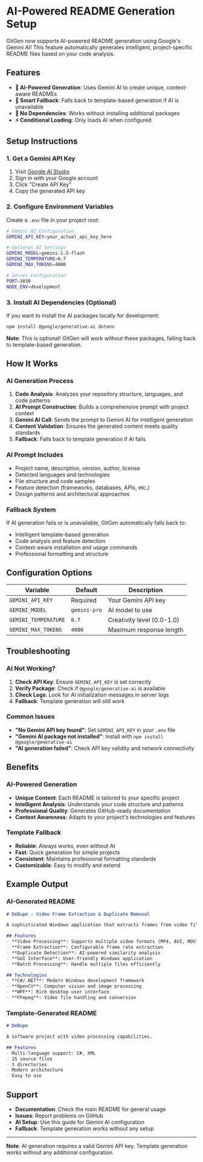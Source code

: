 # AI-Powered README Generation Setup

GitGen now supports AI-powered README generation using Google's Gemini AI! This feature automatically generates intelligent, project-specific README files based on your code analysis.

## Features

- **🤖 AI-Powered Generation**: Uses Gemini AI to create unique, context-aware READMEs
- **📝 Smart Fallback**: Falls back to template-based generation if AI is unavailable
- **🔧 No Dependencies**: Works without installing additional packages
- **⚡ Conditional Loading**: Only loads AI when configured

## Setup Instructions

### 1. Get a Gemini API Key

1. Visit [Google AI Studio](https://makersuite.google.com/app/apikey)
2. Sign in with your Google account
3. Click "Create API Key"
4. Copy the generated API key

### 2. Configure Environment Variables

Create a `.env` file in your project root:

```bash
# Gemini AI Configuration
GEMINI_API_KEY=your_actual_api_key_here

# Optional AI Settings
GEMINI_MODEL=gemini-1.5-flash
GEMINI_TEMPERATURE=0.7
GEMINI_MAX_TOKENS=4000

# Server Configuration
PORT=3030
NODE_ENV=development
```

### 3. Install AI Dependencies (Optional)

If you want to install the AI packages locally for development:

```bash
npm install @google/generative-ai dotenv
```

**Note**: This is optional! GitGen will work without these packages, falling back to template-based generation.

## How It Works

### AI Generation Process

1. **Code Analysis**: Analyzes your repository structure, languages, and code patterns
2. **AI Prompt Construction**: Builds a comprehensive prompt with project context
3. **Gemini AI Call**: Sends the prompt to Gemini AI for intelligent generation
4. **Content Validation**: Ensures the generated content meets quality standards
5. **Fallback**: Falls back to template generation if AI fails

### AI Prompt Includes

- Project name, description, version, author, license
- Detected languages and technologies
- File structure and code samples
- Feature detection (frameworks, databases, APIs, etc.)
- Design patterns and architectural approaches

### Fallback System

If AI generation fails or is unavailable, GitGen automatically falls back to:
- Intelligent template-based generation
- Code analysis and feature detection
- Context-aware installation and usage commands
- Professional formatting and structure

## Configuration Options

| Variable | Default | Description |
|----------|---------|-------------|
| `GEMINI_API_KEY` | Required | Your Gemini API key |
| `GEMINI_MODEL` | `gemini-pro` | AI model to use |
| `GEMINI_TEMPERATURE` | `0.7` | Creativity level (0.0-1.0) |
| `GEMINI_MAX_TOKENS` | `4000` | Maximum response length |

## Troubleshooting

### AI Not Working?

1. **Check API Key**: Ensure `GEMINI_API_KEY` is set correctly
2. **Verify Package**: Check if `@google/generative-ai` is available
3. **Check Logs**: Look for AI initialization messages in server logs
4. **Fallback**: Template generation will still work

### Common Issues

- **"No Gemini API key found"**: Set `GEMINI_API_KEY` in your `.env` file
- **"Gemini AI package not installed"**: Install with `npm install @google/generative-ai`
- **"AI generation failed"**: Check API key validity and network connectivity

## Benefits

### AI-Powered Generation
- **Unique Content**: Each README is tailored to your specific project
- **Intelligent Analysis**: Understands your code structure and patterns
- **Professional Quality**: Generates GitHub-ready documentation
- **Context Awareness**: Adapts to your project's technologies and features

### Template Fallback
- **Reliable**: Always works, even without AI
- **Fast**: Quick generation for simple projects
- **Consistent**: Maintains professional formatting standards
- **Customizable**: Easy to modify and extend

## Example Output

### AI-Generated README
```markdown
# DeDupe - Video Frame Extraction & Duplicate Removal

A sophisticated Windows application that extracts frames from video files at specified frame rates and intelligently removes duplicate frames using advanced similarity algorithms.

## Features
- **Video Processing**: Supports multiple video formats (MP4, AVI, MOV)
- **Frame Extraction**: Configurable frame rate extraction
- **Duplicate Detection**: AI-powered similarity analysis
- **GUI Interface**: User-friendly Windows application
- **Batch Processing**: Handle multiple files efficiently

## Technologies
- **C#/.NET**: Modern Windows development framework
- **OpenCV**: Computer vision and image processing
- **WPF**: Rich desktop user interface
- **FFmpeg**: Video file handling and conversion
```

### Template-Generated README
```markdown
# DeDupe

A software project with video processing capabilities.

## Features
- Multi-language support: C#, XML
- 15 source files
- 3 directories
- Modern architecture
- Easy to use
```

## Support

- **Documentation**: Check the main README for general usage
- **Issues**: Report problems on GitHub
- **AI Setup**: Use this guide for Gemini AI configuration
- **Fallback**: Template generation works without any setup

---

**Note**: AI generation requires a valid Gemini API key. Template generation works without any additional configuration.
